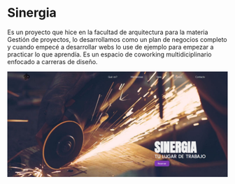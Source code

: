 # Sinergia

Es un proyecto que hice en la facultad de arquitectura para la materia Gestión de proyectos, lo desarrollamos como un plan de negocios completo y cuando empecé a desarrollar webs lo use de ejemplo para empezar a practicar lo que aprendía. Es un espacio de coworking multidiciplinario enfocado a carreras de diseño. 

![Versión de escritorio](https://github.com/leisosag/sinergia/blob/master/img/desktop%20version.png)
